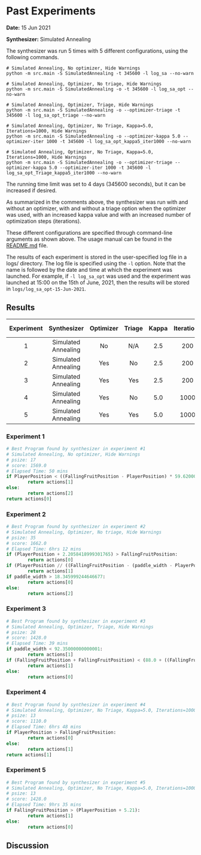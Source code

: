# Past Experiments

**Date:** 15 Jun 2021

**Synthesizer:** Simulated Annealing

The synthesizer was run 5 times with 5 different configurations, using the following commands.

```console
# Simulated Annealing, No optimizer, Hide Warnings
python -m src.main -S SimulatedAnnealing -t 345600 -l log_sa --no-warn

# Simulated Annealing, Optimizer, No triage, Hide Warnings
python -m src.main -S SimulatedAnnealing -o -t 345600 -l log_sa_opt --no-warn

# Simulated Annealing, Optimizer, Triage, Hide Warnings
python -m src.main -S SimulatedAnnealing -o --optimizer-triage -t 345600 -l log_sa_opt_triage --no-warn

# Simulated Annealing, Optimizer, No Triage, Kappa=5.0, Iterations=1000, Hide Warnings
python -m src.main -S SimulatedAnnealing -o --optimizer-kappa 5.0 --optimizer-iter 1000 -t 345600 -l log_sa_opt_kappa5_iter1000 --no-warn

# Simulated Annealing, Optimizer, No Triage, Kappa=5.0, Iterations=1000, Hide Warnings
python -m src.main -S SimulatedAnnealing -o --optimizer-triage --optimizer-kappa 5.0 --optimizer-iter 1000 -t 345600 -l log_sa_opt_Triage_kappa5_iter1000 --no-warn
```

The running time limit was set to 4 days (345600 seconds), but it can be increased if desired.

As summarized in the comments above, the synthesizer was run with and without an optimizer, with and without a triage option when the optimizer was used, with an increased kappa value and with an increased number of optimization steps (iterations).

These different configurations are specified through command-line arguments as shown above. The usage manual can be found in the [README.md](https://github.com/olivier-vadiaval/catcher-synthesis/blob/main/README.md) file.

The results of each experiment is stored in the user-specified log file in a logs/ directory. The log file is specified using the ```-l``` option. Note that the name is followed by the date and time at which the experiment was launched. For example, if ```-l log_sa_opt``` was used and the experiment was launched at 15:00 on the 15th of June, 2021, then the results will be stored in ```logs/log_sa_opt-15-Jun-2021```.

## Results

|  Experiment  |     Synthesizer     |  Optimizer  | Triage | Kappa | Iterations | Running Time | Best Score |
|:------------:|:-------------------:| :---------: |:------:|:-----:|:----------:|:------------:|:----------:|
|      1       | Simulated Annealing |      No     |  N/A   |  2.5  |    200     |    4 days    |   1569.0   |
|      2       | Simulated Annealing |     Yes     |   No   |  2.5  |    200     |    4 days    | **1662.0** |
|      3       | Simulated Annealing |     Yes     |  Yes   |  2.5  |    200     |    4 days    |   1428.0   |
|      4       | Simulated Annealing |     Yes     |   No   |  5.0  |   1000     |    4 days    |   1110.0   |
|      5       | Simulated Annealing |     Yes     |  Yes   |  5.0  |   1000     |    4 days    |   1428.0   |

### Experiment 1
```python
# Best Program found by synthesizer in experiment #1
# Simulated Annealing, No optimizer, Hide Warnings
# psize: 17
# score: 1569.0
# Elapsed Time: 50 mins
if PlayerPosition < ((FallingFruitPosition - PlayerPosition) * 59.620000000000005):
        return actions[1]
else:
        return actions[2]
return actions[0] 
```

### Experiment 2
```python
# Best Program found by synthesizer in experiment #2
# Simulated Annealing, Optimizer, No triage, Hide Warnings
# psize: 35
# score: 1662.0
# Elapsed Time: 6hrs 12 mins
if (PlayerPosition + 2.2058418999301765) > FallingFruitPosition:
        return actions[0]
if (PlayerPosition // ((FallingFruitPosition - (paddle_width - PlayerPosition)) + 7.22)) < FallingFruitPosition:
        return actions[1]
if paddle_width > 18.345999244646677:
        return actions[0]
else:
        return actions[2]

```

### Experiment 3
```python
# Best Program found by synthesizer in experiment #3
# Simulated Annealing, Optimizer, Triage, Hide Warnings
# psize: 28
# score: 1428.0
# Elapsed Time: 39 mins
if paddle_width < 92.35000000000001:
        return actions[1]
if (FallingFruitPosition + FallingFruitPosition) < (88.0 + ((FallingFruitPosition + 11.36) * (FallingFruitPosition - PlayerPosition))):
        return actions[1]
else:
        return actions[0]
```

### Experiment 4
```python
# Best Program found by synthesizer in experiment #4
# Simulated Annealing, Optimizer, No Triage, Kappa=5.0, Iterations=1000, Hide Warnings
# psize: 13
# score: 1110.0
# Elapsed Time: 6hrs 48 mins
if PlayerPosition > FallingFruitPosition:
        return actions[0]
else:
        return actions[1]
return actions[1]
```

### Experiment 5
```python
# Best Program found by synthesizer in experiment #5
# Simulated Annealing, Optimizer, No Triage, Kappa=5.0, Iterations=1000, Hide Warnings
# psize: 13
# score: 1428.0
# Elapsed Time: 9hrs 35 mins
if FallingFruitPosition > (PlayerPosition + 5.21):
        return actions[1]
else:
        return actions[0]
```

## Discussion
